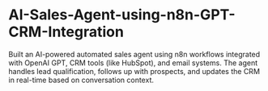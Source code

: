 # AI-Sales-Agent-using-n8n-GPT-CRM-Integration
Built an AI-powered automated sales agent using n8n workflows integrated with OpenAI GPT, CRM tools (like HubSpot), and email systems. The agent handles lead qualification, follows up with prospects, and updates the CRM in real-time based on conversation context.
